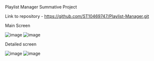 Playlist Manager Summative Project 

Link to repository - https://github.com/ST10469747/Playlist-Manager.git


Main Screen

![image](https://github.com/user-attachments/assets/451ae5d8-eef8-44d9-8442-13d78d44a7bb)
![image](https://github.com/user-attachments/assets/cd38f391-0663-4200-a59e-90e8d7409b63)

Detailed screen

![image](https://github.com/user-attachments/assets/f38ab23c-da79-4a3d-aa47-0fd97931c8d5)
![image](https://github.com/user-attachments/assets/75e2243e-5c58-43a4-bf96-18a0a7da5f8b)






